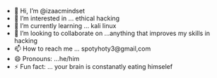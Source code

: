 - 👋 Hi, I’m @izaacmindset
- 👀 I’m interested in ... ethical hacking
- 🌱 I’m currently learning ... kali linux
- 💞️ I’m looking to collaborate on ...anything that improves my skills in hacking
- 📫 How to reach me ... spotyhoty3@gmail,com
- 😄 Pronouns: ...he/him
- ⚡ Fun fact: ... your brain is constanatly eating himselef 

<!---
izaacmindset/izaacmindset is a ✨ special ✨ repository because its `README.md` (this file) appears on your GitHub profile.
You can click the Preview link to take a look at your changes.
--->
